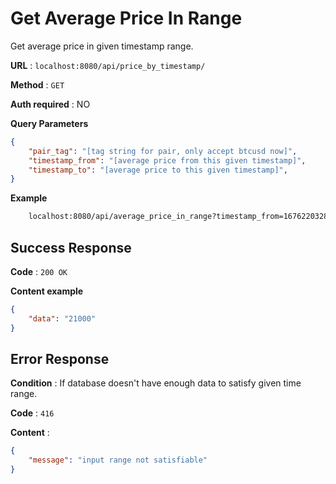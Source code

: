 # Get Average Price In Range

Get average price in given timestamp range.

**URL** : `localhost:8080/api/price_by_timestamp/`

**Method** : `GET`

**Auth required** : NO

**Query Parameters**

```json
{
    "pair_tag": "[tag string for pair, only accept btcusd now]",
    "timestamp_from": "[average price from this given timestamp]",
    "timestamp_to": "[average price to this given timestamp]",
}
```

**Example**

```bash
    localhost:8080/api/average_price_in_range?timestamp_from=1676220328&timestamp_to=1676220568&pair_tag=btcusd
```

## Success Response

**Code** : `200 OK`

**Content example**

```json
{
    "data": "21000"
}
```

## Error Response

**Condition** : If database doesn't have enough data to satisfy given time range.

**Code** : `416`

**Content** :

```json
{
    "message": "input range not satisfiable"
}
```